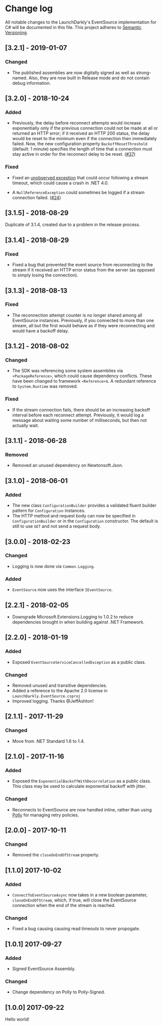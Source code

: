 # Change log

All notable changes to the LaunchDarkly's EventSource implementation for C# will be documented in this file. This project adheres to [Semantic Versioning](http://semver.org).

## [3.2.1] - 2019-01-07
### Changed
- The published assemblies are now digitally signed as well as strong-named. Also, they are now built in Release mode and do not contain debug information.

## [3.2.0] - 2018-10-24
### Added
- Previously, the delay before reconnect attempts would increase exponentially only if the previous connection could not be made at all or returned an HTTP error; if it received an HTTP 200 status, the delay would be reset to the minimum even if the connection then immediately failed. Now, the new configuration property `BackoffResetThreshold` (default: 1 minute) specifies the length of time that a connection must stay active in order for the reconnect delay to be reset. ([#37](https://github.com/launchdarkly/dotnet-eventsource/issues/37))

### Fixed
- Fixed an [unobserved exception](https://blogs.msdn.microsoft.com/pfxteam/2011/09/28/task-exception-handling-in-net-4-5/) that could occur following a stream timeout, which could cause a crash in .NET 4.0.

- A `NullReferenceException` could sometimes be logged if a stream connection failed. ([#24](https://github.com/launchdarkly/dotnet-eventsource/issues/24))

## [3.1.5] - 2018-08-29
Duplicate of 3.1.4, created due to a problem in the release process.

## [3.1.4] - 2018-08-29
### Fixed
- Fixed a bug that prevented the event source from reconnecting to the stream if it received an HTTP error status from the server (as opposed to simply losing the connection).

## [3.1.3] - 2018-08-13
### Fixed
- The reconnection attempt counter is no longer shared among all EventSource instances. Previously, if you connected to more than one stream, all but the first would behave as if they were reconnecting and would have a backoff delay.

## [3.1.2] - 2018-08-02
### Changed
- The SDK was referencing some system assemblies via `<PackageReference>`, which could cause dependency conflicts. These have been changed to framework `<Reference>`s. A redundant reference to `System.Runtime` was removed.

### Fixed
- If the stream connection fails, there should be an increasing backoff interval before each reconnect attempt. Previously, it would log a message about waiting some number of milliseconds, but then not actually wait.

## [3.1.1] - 2018-06-28
### Removed
- Removed an unused dependency on Newtonsoft.Json.

## [3.1.0] - 2018-06-01
### Added
- The new class `ConfigurationBuilder` provides a validated fluent builder pattern for `Configuration` instances.
- The HTTP method and request body can now be specified in `ConfigurationBuilder` or in the `Configuration` constructor. The default is still to use `GET` and not send a request body.

## [3.0.0] - 2018-02-23
### Changed
- Logging is now done via `Common.Logging`.

### Added
- `EventSource` now uses the interface `IEventSource`.

## [2.2.1] - 2018-02-05
- Downgrade Microsoft.Extensions.Logging to 1.0.2 to reduce dependencies brought in when building against .NET Framework.

## [2.2.0] - 2018-01-19
### Added
- Exposed `EventSourceServiceCancelledException` as a public class.

### Changed
- Removed unused and transitive dependencies.
- Added a reference to the Apache 2.0 license in `LaunchDarkly.EventSource.csproj`
- Improved logging. Thanks @JeffAshton!

## [2.1.1] - 2017-11-29
### Changed
- Move from .NET Standard 1.6 to 1.4.

## [2.1.0] - 2017-11-16
### Added
- Exposed the `ExponentialBackoffWithDecorrelation` as a public class. This class may be used to calculate exponential backoff with jitter.

### Changed
- Reconnects to EventSource are now handled inline, rather than using [Polly](https://github.com/App-vNext/Polly) for managing retry policies.

## [2.0.0] - 2017-10-11
### Changed
- Removed the `closeOnEndOfStream` property.

## [1.1.0] 2017-10-02
### Added
- `ConnectToEventSourceAsync` now takes in a new boolean parameter, `closeOnEndOfStream`, which, if true, will close the EventSource connection when the end of the stream is reached.

### Changed
- Fixed a bug causing causing read timeouts to never propogate.

## [1.0.1] 2017-09-27
### Added
- Signed EventSource Assembly.

### Changed
- Change dependency on Polly to Polly-Signed.

## [1.0.0] 2017-09-22
Hello world!
